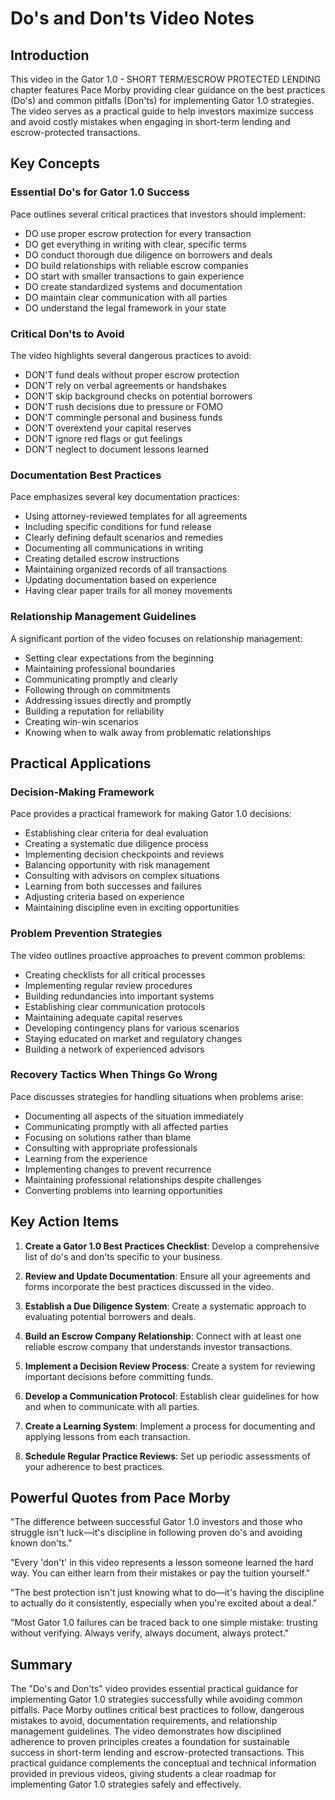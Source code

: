 # Do's and Don'ts Video Notes

## Introduction

This video in the Gator 1.0 - SHORT TERM/ESCROW PROTECTED LENDING chapter features Pace Morby providing clear guidance on the best practices (Do's) and common pitfalls (Don'ts) for implementing Gator 1.0 strategies. The video serves as a practical guide to help investors maximize success and avoid costly mistakes when engaging in short-term lending and escrow-protected transactions.

## Key Concepts

### Essential Do's for Gator 1.0 Success

Pace outlines several critical practices that investors should implement:

- DO use proper escrow protection for every transaction
- DO get everything in writing with clear, specific terms
- DO conduct thorough due diligence on borrowers and deals
- DO build relationships with reliable escrow companies
- DO start with smaller transactions to gain experience
- DO create standardized systems and documentation
- DO maintain clear communication with all parties
- DO understand the legal framework in your state

### Critical Don'ts to Avoid

The video highlights several dangerous practices to avoid:

- DON'T fund deals without proper escrow protection
- DON'T rely on verbal agreements or handshakes
- DON'T skip background checks on potential borrowers
- DON'T rush decisions due to pressure or FOMO
- DON'T commingle personal and business funds
- DON'T overextend your capital reserves
- DON'T ignore red flags or gut feelings
- DON'T neglect to document lessons learned

### Documentation Best Practices

Pace emphasizes several key documentation practices:

- Using attorney-reviewed templates for all agreements
- Including specific conditions for fund release
- Clearly defining default scenarios and remedies
- Documenting all communications in writing
- Creating detailed escrow instructions
- Maintaining organized records of all transactions
- Updating documentation based on experience
- Having clear paper trails for all money movements

### Relationship Management Guidelines

A significant portion of the video focuses on relationship management:

- Setting clear expectations from the beginning
- Maintaining professional boundaries
- Communicating promptly and clearly
- Following through on commitments
- Addressing issues directly and promptly
- Building a reputation for reliability
- Creating win-win scenarios
- Knowing when to walk away from problematic relationships

## Practical Applications

### Decision-Making Framework

Pace provides a practical framework for making Gator 1.0 decisions:

- Establishing clear criteria for deal evaluation
- Creating a systematic due diligence process
- Implementing decision checkpoints and reviews
- Balancing opportunity with risk management
- Consulting with advisors on complex situations
- Learning from both successes and failures
- Adjusting criteria based on experience
- Maintaining discipline even in exciting opportunities

### Problem Prevention Strategies

The video outlines proactive approaches to prevent common problems:

- Creating checklists for all critical processes
- Implementing regular review procedures
- Building redundancies into important systems
- Establishing clear communication protocols
- Maintaining adequate capital reserves
- Developing contingency plans for various scenarios
- Staying educated on market and regulatory changes
- Building a network of experienced advisors

### Recovery Tactics When Things Go Wrong

Pace discusses strategies for handling situations when problems arise:

- Documenting all aspects of the situation immediately
- Communicating promptly with all affected parties
- Focusing on solutions rather than blame
- Consulting with appropriate professionals
- Learning from the experience
- Implementing changes to prevent recurrence
- Maintaining professional relationships despite challenges
- Converting problems into learning opportunities

## Key Action Items

1. **Create a Gator 1.0 Best Practices Checklist**: Develop a comprehensive list of do's and don'ts specific to your business.

2. **Review and Update Documentation**: Ensure all your agreements and forms incorporate the best practices discussed in the video.

3. **Establish a Due Diligence System**: Create a systematic approach to evaluating potential borrowers and deals.

4. **Build an Escrow Company Relationship**: Connect with at least one reliable escrow company that understands investor transactions.

5. **Implement a Decision Review Process**: Create a system for reviewing important decisions before committing funds.

6. **Develop a Communication Protocol**: Establish clear guidelines for how and when to communicate with all parties.

7. **Create a Learning System**: Implement a process for documenting and applying lessons from each transaction.

8. **Schedule Regular Practice Reviews**: Set up periodic assessments of your adherence to best practices.

## Powerful Quotes from Pace Morby

"The difference between successful Gator 1.0 investors and those who struggle isn't luck—it's discipline in following proven do's and avoiding known don'ts."

"Every 'don't' in this video represents a lesson someone learned the hard way. You can either learn from their mistakes or pay the tuition yourself."

"The best protection isn't just knowing what to do—it's having the discipline to actually do it consistently, especially when you're excited about a deal."

"Most Gator 1.0 failures can be traced back to one simple mistake: trusting without verifying. Always verify, always document, always protect."

## Summary

The "Do's and Don'ts" video provides essential practical guidance for implementing Gator 1.0 strategies successfully while avoiding common pitfalls. Pace Morby outlines critical best practices to follow, dangerous mistakes to avoid, documentation requirements, and relationship management guidelines. The video demonstrates how disciplined adherence to proven principles creates a foundation for sustainable success in short-term lending and escrow-protected transactions. This practical guidance complements the conceptual and technical information provided in previous videos, giving students a clear roadmap for implementing Gator 1.0 strategies safely and effectively.
